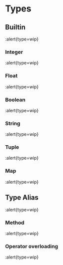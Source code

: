 # Types

## Builtin

:alert{type=wip}

### Integer

:alert{type=wip}

### Float

:alert{type=wip}

### Boolean

:alert{type=wip}

### String

:alert{type=wip}

### Tuple

:alert{type=wip}

### Map

:alert{type=wip}

## Type Alias

:alert{type=wip}

### Method

:alert{type=wip}

### Operator overloading

:alert{type=wip}
